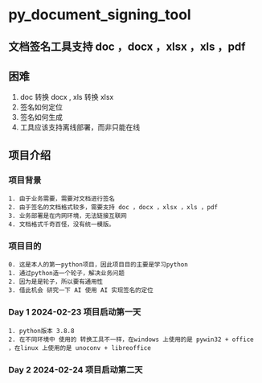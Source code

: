 # py_document_signing_tool

## 文档签名工具支持 doc ，docx ，xlsx ，xls ，pdf

## 困难

1. doc 转换 docx , xls 转换 xlsx
2. 签名如何定位
3. 签名如何生成
4. 工具应该支持离线部署，而非只能在线

## 项目介绍

### 项目背景

    1. 由于业务需要，需要对文档进行签名
    2. 由于签名的文档格式较多，需要支持 doc ，docx ，xlsx ，xls ，pdf
    3. 业务部署是在内网环境，无法链接互联网
    4. 文档格式千奇百怪，没有统一模版。

### 项目目的

    0. 这是本人的第一python项目，因此项目目的主要是学习python
    1. 通过python造一个轮子，解决业务问题
    2. 因为是是轮子，所以要有通用性
    3. 借此机会 研究一下 AI 使用 AI 实现签名的定位

### Day 1 2024-02-23 项目启动第一天

    1. python版本 3.8.8
    2. 在不同环境中 使用的 转换工具不一样，在windows 上使用的是 pywin32 + office ，在linux 上使用的是 unoconv + libreoffice

### Day 2 2024-02-24 项目启动第二天
